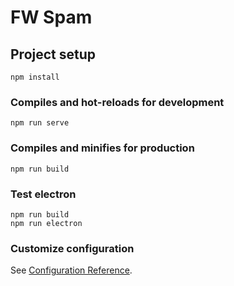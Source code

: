# FW Spam

## Project setup
```
npm install
```

### Compiles and hot-reloads for development
```
npm run serve
```

### Compiles and minifies for production
```
npm run build
```


### Test electron
```
npm run build
npm run electron
```

### Customize configuration
See [Configuration Reference](https://cli.vuejs.org/config/).
